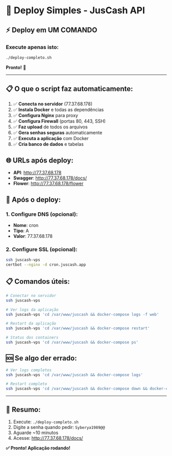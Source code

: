 # 🚀 Deploy Simples - JusCash API

## ⚡ **Deploy em UM COMANDO**

### **Execute apenas isto:**

```bash
./deploy-completo.sh
```

**Pronto!** 🎉

---

## 📋 **O que o script faz automaticamente:**

1. ✅ **Conecta no servidor** (77.37.68.178)
2. ✅ **Instala Docker** e todas as dependências
3. ✅ **Configura Nginx** para proxy
4. ✅ **Configura Firewall** (portas 80, 443, SSH)
5. ✅ **Faz upload** de todos os arquivos
6. ✅ **Gera senhas seguras** automaticamente
7. ✅ **Executa a aplicação** com Docker
8. ✅ **Cria banco de dados** e tabelas

## 🌐 **URLs após deploy:**

- **API**: http://77.37.68.178
- **Swagger**: http://77.37.68.178/docs/
- **Flower**: http://77.37.68.178/flower

## 🔧 **Após o deploy:**

### **1. Configure DNS (opcional):**
- **Nome**: cron
- **Tipo**: A  
- **Valor**: 77.37.68.178

### **2. Configure SSL (opcional):**
```bash
ssh juscash-vps
certbot --nginx -d cron.juscash.app
```

## 📋 **Comandos úteis:**

```bash
# Conectar no servidor
ssh juscash-vps

# Ver logs da aplicação
ssh juscash-vps 'cd /var/www/juscash && docker-compose logs -f web'

# Restart da aplicação
ssh juscash-vps 'cd /var/www/juscash && docker-compose restart'

# Status dos containers
ssh juscash-vps 'cd /var/www/juscash && docker-compose ps'
```

## 🆘 **Se algo der errado:**

```bash
# Ver logs completos
ssh juscash-vps 'cd /var/www/juscash && docker-compose logs'

# Restart completo
ssh juscash-vps 'cd /var/www/juscash && docker-compose down && docker-compose up -d'
```

---

## 🎯 **Resumo:**

1. Execute: `./deploy-completo.sh`
2. Digite a senha quando pedir: `Syberya1989@@`
3. Aguarde ~10 minutos
4. Acesse: http://77.37.68.178/docs/

**✅ Pronto! Aplicação rodando!** 